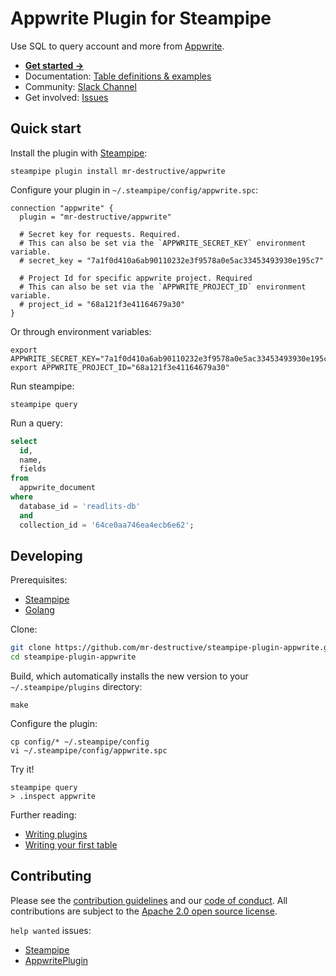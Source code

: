 
# Appwrite Plugin for Steampipe

Use SQL to query account and more from [Appwrite](https://appwrite.io/).

- **[Get started →](https://hub.steampipe.io/plugins/mr-destructive/appwrite)**
- Documentation: [Table definitions & examples](https://hub.steampipe.io/plugins/mr-destructive/appwrite/tables)
- Community: [Slack Channel](https://steampipe.io/community/join)
- Get involved: [Issues](https://github.com/mr-destructive/steampipe-plugin-appwrite/issues)

## Quick start

Install the plugin with [Steampipe](https://steampipe.io):

```shell
steampipe plugin install mr-destructive/appwrite
```

Configure your plugin in `~/.steampipe/config/appwrite.spc`:

```hcl
connection "appwrite" {
  plugin = "mr-destructive/appwrite"

  # Secret key for requests. Required.
  # This can also be set via the `APPWRITE_SECRET_KEY` environment variable.
  # secret_key = "7a1f0d410a6ab90110232e3f9578a0e5ac33453493930e195c7"

  # Project Id for specific appwrite project. Required
  # This can also be set via the `APPWRITE_PROJECT_ID` environment variable.
  # project_id = "68a121f3e41164679a30"
}
```
Or through environment variables:

```
export APPWRITE_SECRET_KEY="7a1f0d410a6ab90110232e3f9578a0e5ac33453493930e195c7"
export APPWRITE_PROJECT_ID="68a121f3e41164679a30"
```

Run steampipe:

```shell
steampipe query
```

Run a query:

```sql
select
  id,
  name,
  fields
from
  appwrite_document
where
  database_id = 'readlits-db'
  and
  collection_id = '64ce0aa746ea4ecb6e62';
```


## Developing

Prerequisites:

- [Steampipe](https://steampipe.io/downloads)
- [Golang](https://golang.org/doc/install)

Clone:

```sh
git clone https://github.com/mr-destructive/steampipe-plugin-appwrite.git
cd steampipe-plugin-appwrite
```

Build, which automatically installs the new version to your `~/.steampipe/plugins` directory:

```
make
```

Configure the plugin:

```
cp config/* ~/.steampipe/config
vi ~/.steampipe/config/appwrite.spc
```

Try it!

```
steampipe query
> .inspect appwrite
```

Further reading:

- [Writing plugins](https://steampipe.io/docs/develop/writing-plugins)
- [Writing your first table](https://steampipe.io/docs/develop/writing-your-first-table)

## Contributing

Please see the [contribution guidelines](https://github.com/turbot/steampipe/blob/main/CONTRIBUTING.md) and our [code of conduct](https://github.com/turbot/steampipe/blob/main/CODE_OF_CONDUCT.md). All contributions are subject to the [Apache 2.0 open source license](https://github.com/mr-destructive/steampipe-plugin-appwrite/blob/main/LICENSE).

`help wanted` issues:

- [Steampipe](https://github.com/turbot/steampipe/labels/help%20wanted)
- [AppwritePlugin](https://github.com/mr-destructive/steampipe-plugin-appwrite/labels/help%20wanted)
